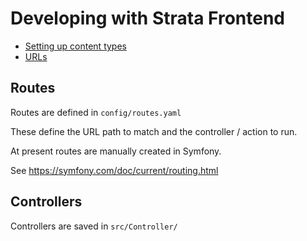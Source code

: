 # Developing with Strata Frontend

* [Setting up content types](setting-up-content-types.md)
* [URLs](urls.md) 

## Routes

Routes are defined in `config/routes.yaml`

These define the URL path to match and the controller / action to run.

At present routes are manually created in Symfony.  

See https://symfony.com/doc/current/routing.html

## Controllers

Controllers are saved in `src/Controller/` 
